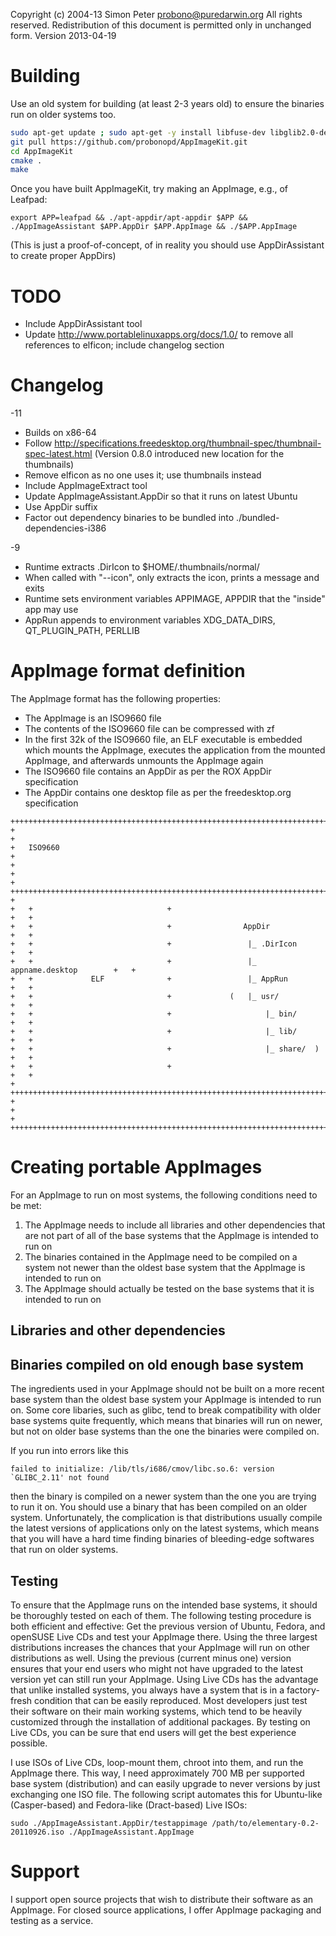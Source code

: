 Copyright (c) 2004-13 Simon Peter <probono@puredarwin.org>
All rights reserved. 
Redistribution of this document is permitted only in unchanged form.
Version 2013-04-19

Building
========

Use an old system for building (at least 2-3 years old) to ensure the binaries run on older systems too.

```bash
sudo apt-get update ; sudo apt-get -y install libfuse-dev libglib2.0-dev cmake git
git pull https://github.com/probonopd/AppImageKit.git
cd AppImageKit
cmake .
make
```

Once you have built AppImageKit, try making an AppImage, e.g., of Leafpad:

    export APP=leafpad && ./apt-appdir/apt-appdir $APP && ./AppImageAssistant $APP.AppDir $APP.AppImage && ./$APP.AppImage
    
(This is just a proof-of-concept, of in reality you should use AppDirAssistant to create proper AppDirs)

TODO
====

* Include AppDirAssistant tool
* Update http://www.portablelinuxapps.org/docs/1.0/ to remove all references to elficon; include changelog section

Changelog
=========

-11
* Builds on x86-64
* Follow http://specifications.freedesktop.org/thumbnail-spec/thumbnail-spec-latest.html (Version 0.8.0 introduced new location for the thumbnails)
* Remove elficon as no one uses it; use thumbnails instead
* Include AppImageExtract tool
* Update AppImageAssistant.AppDir so that it runs on latest Ubuntu
* Use AppDir suffix
* Factor out dependency binaries to be bundled into ./bundled-dependencies-i386

-9
* Runtime extracts .DirIcon to $HOME/.thumbnails/normal/
* When called with "--icon", only extracts the icon, prints a message and exits
* Runtime sets environment variables APPIMAGE, APPDIR that the "inside" app may use
* AppRun appends to environment variables XDG_DATA_DIRS, QT_PLUGIN_PATH, PERLLIB

AppImage format definition
==========================

The AppImage format has the following properties:
* The AppImage is an ISO9660 file
* The contents of the ISO9660 file can be compressed with zf
* In the first 32k of the ISO9660 file, an ELF executable is embedded
  which mounts the AppImage, executes the application from the 
  mounted AppImage, and afterwards unmounts the AppImage again
* The ISO9660 file contains an AppDir as per the ROX AppDir specification
* The AppDir contains one desktop file as per the freedesktop.org specification

```
++++++++++++++++++++++++++++++++++++++++++++++++++++++++++++++++++++++++++++++++++++
+                                                                                  +
+   ISO9660                                                                        +
+                                                                                  +
+   ++++++++++++++++++++++++++++++++++++++++++++++++++++++++++++++++++++++++++++   +
+   +                              +                                           +   +
+   +                              +                AppDir                     +   +
+   +                              +                 |_ .DirIcon               +   +
+   +                              +                 |_ appname.desktop        +   +
+   +             ELF              +                 |_ AppRun                 +   +
+   +                              +             (   |_ usr/                   +   +
+   +                              +                     |_ bin/               +   +
+   +                              +                     |_ lib/               +   +
+   +                              +                     |_ share/  )          +   +
+   +                              +                                           +   +
+   ++++++++++++++++++++++++++++++++++++++++++++++++++++++++++++++++++++++++++++   +
+                                                                                  +
++++++++++++++++++++++++++++++++++++++++++++++++++++++++++++++++++++++++++++++++++++
```

Creating portable AppImages
===========================

For an AppImage to run on most systems, the following conditions need to be met:
1. The AppImage needs to include all libraries and other dependencies that are not part of all of the base systems that the AppImage is intended to run on
2. The binaries contained in the AppImage need to be compiled on a system not newer than the oldest base system that the AppImage is intended to run on
3. The AppImage should actually be tested on the base systems that it is intended to run on

Libraries and other dependencies
--------------------------------

Binaries compiled on old enough base system
--------------------------------------------

The ingredients used in your AppImage should not be built on a more recent base system than the oldest base system your AppImage is intended to run on. Some core libaries, such as glibc, tend to break compatibility with older base systems quite frequently, which means that binaries will run on newer, but not on older base systems than the one the binaries were compiled on.

If you run into errors like this

    failed to initialize: /lib/tls/i686/cmov/libc.so.6: version `GLIBC_2.11' not found

then the binary is compiled on a newer system than the one you are trying to run it on. You should use a binary that has been compiled on an older system. Unfortunately, the complication is that distributions usually compile the latest versions of applications only on the latest systems, which means that you will have a hard time finding binaries of bleeding-edge softwares that run on older systems.

Testing
-------

To ensure that the AppImage runs on the intended base systems, it should be thoroughly tested on each of them. The following testing procedure is both efficient and effective: Get the previous version of Ubuntu, Fedora, and openSUSE Live CDs and test your AppImage there. Using the three largest distributions increases the chances that your AppImage will run on other distributions as well. Using the previous (current minus one) version ensures that your end users who might not have upgraded to the latest version yet can still run your AppImage. Using Live CDs has the advantage that unlike installed systems, you always have a system that is in a factory-fresh condition that can be easily reproduced. Most developers just test their software on their main working systems, which tend to be heavily customized through the installation of additional packages. By testing on Live CDs, you can be sure that end users will get the best experience possible.

I use ISOs of Live CDs, loop-mount them, chroot into them, and run the AppImage there. This way, I need approximately 700 MB per supported base system (distribution) and can easily upgrade to never versions by just exchanging one ISO file. The following script automates this for Ubuntu-like (Casper-based) and Fedora-like (Dract-based) Live ISOs:

    sudo ./AppImageAssistant.AppDir/testappimage /path/to/elementary-0.2-20110926.iso ./AppImageAssistant.AppImage

Support
=======

I support open source projects that wish to distribute their software as an AppImage. For closed source applications, I offer AppImage packaging and testing as a service.
